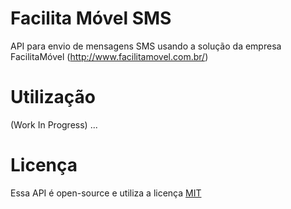 # Facilita Móvel SMS

API para envio de mensagens SMS usando a solução da empresa FacilitaMóvel (http://www.facilitamovel.com.br/)


# Utilização

(Work In Progress) ...

# Licença

Essa API é open-source e utiliza a licença [MIT](http://opensource.org/licenses/MIT "MIT")

